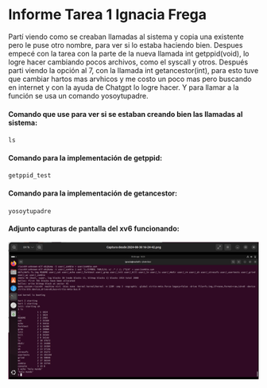 
# Informe Tarea 1 Ignacia Frega

Partí viendo como se creaban llamadas al sistema y copia una existente pero le puse otro nombre, para ver si lo estaba haciendo bien. Despues empecé con la tarea con la parte de la nueva llamada int getppid(void), lo logre hacer cambiando pocos archivos, como el syscall y otros. Después parti viendo la opción al 7, con la llamada int getancestor(int), para esto tuve que cambiar hartos mas arvhicos y me costo un poco mas pero buscando en internet y con la ayuda de Chatgpt lo logre hacer. Y para llamar a la función se usa un comando yosoytupadre.

#### Comando que use para ver si se estaban creando bien las llamadas al sistema:
```
ls
```
#### Comando para la implementación de getppid:
```
getppid_test
```
#### Comando para la implementación de getancestor:
```
yosoytupadre
```

#### Adjunto capturas de pantalla del xv6 funcionando:

![xv6 funcionando3](/imagenes/captura1.png)

